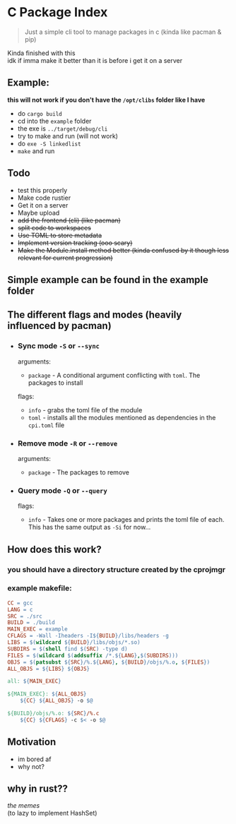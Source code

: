 # C Package Index

> Just a simple cli tool to manage packages in c
> (kinda like pacman & pip)

Kinda finished with this <br>
idk if imma make it better than it is before i get it on a server <br>

## Example:

**this will not work if you don't have the `/opt/clibs` folder like I have**

- do `cargo build`
- cd into the `example` folder
- the exe is `../target/debug/cli`
- try to make and run (will not work)
- do `exe -S linkedlist`
- `make` and run

## Todo
- test this properly
- Make code rustier
- Get it on a server
- Maybe upload
- ~~add the frontend (cli) (like pacman)~~
- ~~split code to workspaces~~
- ~~Use TOML to store metadata~~
- ~~Implement version tracking (ooo scary)~~
- ~~Make the Module.install method better (kinda confused by it though less relevant for current progression)~~

## Simple example can be found in the example folder

## The different flags and modes (heavily influenced by pacman)

- ### Sync mode `-S` or `--sync`
	arguments:
	- `package` -  A conditional argument conflicting with `toml`. The packages to install <br>

	flags:
	- `info` - grabs the toml file of the module
	- `toml` - installs all the modules mentioned as dependencies in the `cpi.toml` file
- ### Remove mode `-R` or `--remove`
	arguments:
	- `package` - The packages to remove
- ### Query mode `-Q` or `--query`
	flags:
	- `info` - Takes one or more packages and prints the toml file of each. This has the same output as `-Si` for now...

## How does this work?
### you should have a directory structure created by the cprojmgr

### example makefile:
```makefile
CC = gcc
LANG = c
SRC = ./src
BUILD = ./build
MAIN_EXEC = example
CFLAGS = -Wall -Iheaders -I${BUILD}/libs/headers -g
LIBS = $(wildcard ${BUILD}/libs/objs/*.so)
SUBDIRS = $(shell find $(SRC) -type d)
FILES = $(wildcard $(addsuffix /*.${LANG},$(SUBDIRS)))
OBJS = $(patsubst ${SRC}/%.${LANG}, ${BUILD}/objs/%.o, ${FILES})
ALL_OBJS = ${LIBS} ${OBJS}

all: ${MAIN_EXEC}

${MAIN_EXEC}: ${ALL_OBJS}
	${CC} ${ALL_OBJS} -o $@

${BUILD}/objs/%.o: ${SRC}/%.c
	${CC} ${CFLAGS} -c $< -o $@
```


## Motivation
- im bored af
- why not?


## why in rust??
*the memes* <br>
(to lazy to implement HashSet) <br>